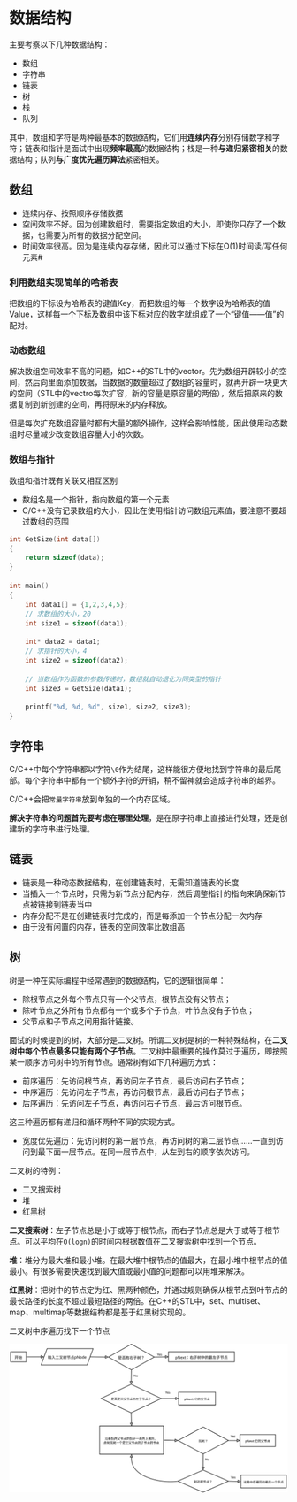 # 数据结构

主要考察以下几种数据结构：
+ 数组
+ 字符串
+ 链表
+ 树
+ 栈
+ 队列

其中，数组和字符是两种最基本的数据结构，它们用**连续内存**分别存储数字和字符；链表和指针是面试中出现**频率最高**的数据结构；栈是一种**与递归紧密相关**的数据结构；队列**与广度优先遍历算法**紧密相关。

## 数组

+ 连续内存、按照顺序存储数据
+ 空间效率不好。因为创建数组时，需要指定数组的大小，即使你只存了一个数据，也需要为所有的数据分配空间。
+ 时间效率很高。因为是连续内存存储，因此可以通过下标在O(1)时间读/写任何元素#

### 利用数组实现简单的哈希表

把数组的下标设为哈希表的键值Key，而把数组的每一个数字设为哈希表的值Value，这样每一个下标及数组中该下标对应的数字就组成了一个“键值——值”的配对。

### 动态数组

解决数组空间效率不高的问题，如C++的STL中的vector。先为数组开辟较小的空间，然后向里面添加数据，当数据的数量超过了数组的容量时，就再开辟一块更大的空间（STL中的vectro每次扩容，新的容量是原容量的两倍），然后把原来的数据复制到新创建的空间，再将原来的内存释放。

但是每次扩充数组容量时都有大量的额外操作，这样会影响性能，因此使用动态数组时尽量减少改变数组容量大小的次数。

### 数组与指针

数组和指针既有关联又相互区别

+ 数组名是一个指针，指向数组的第一个元素
+ C/C++没有记录数组的大小，因此在使用指针访问数组元素值，要注意不要超过数组的范围

```c++
int GetSize(int data[])
{
    return sizeof(data);
}

int main()
{
    int data1[] = {1,2,3,4,5};
    // 求数组的大小，20
    int size1 = sizeof(data1);
    
    int* data2 = data1;
    // 求指针的大小，4
    int size2 = sizeof(data2);
    
    // 当数组作为函数的参数传递时，数组就自动退化为同类型的指针
    int size3 = GetSize(data1);
    
    printf("%d, %d, %d", size1, size2, size3);
}
```

## 字符串

C/C++中每个字符串都以字符`\0`作为结尾，这样能很方便地找到字符串的最后尾部。每个字符串中都有一个额外字符的开销，稍不留神就会造成字符串的越界。

C/C++会把`常量字符串`放到单独的一个内存区域。

**解决字符串的问题首先要考虑在哪里处理**，是在原字符串上直接进行处理，还是创建新的字符串进行处理。

## 链表

+ 链表是一种动态数据结构，在创建链表时，无需知道链表的长度
+ 当插入一个节点时，只需为新节点分配内存，然后调整指针的指向来确保新节点被链接到链表当中
+ 内存分配不是在创建链表时完成的，而是每添加一个节点分配一次内存
+ 由于没有闲置的内存，链表的空间效率比数组高

## 树

树是一种在实际编程中经常遇到的数据结构，它的逻辑很简单：

+ 除根节点之外每个节点只有一个父节点，根节点没有父节点；
+ 除叶节点之外所有节点都有一个或多个子节点，叶节点没有子节点；
+ 父节点和子节点之间用指针链接。

面试的时候提到的树，大部分是二叉树。所谓二叉树是树的一种特殊结构，在**二叉树中每个节点最多只能有两个子节点**。二叉树中最重要的操作莫过于遍历，即按照某一顺序访问树中的所有节点。通常树有如下几种遍历方式：

+ 前序遍历：先访问根节点，再访问左子节点，最后访问右子节点；
+ 中序遍历：先访问左子节点，再访问根节点，最后访问右子节点；
+ 后序遍历：先访问左子节点，再访问右子节点，最后访问根节点。

这三种遍历都有递归和循环两种不同的实现方式。

+ 宽度优先遍历：先访问树的第一层节点，再访问树的第二层节点......一直到访问到最下面一层节点。在同一层节点中，从左到右的顺序依次访问。

二叉树的特例：

+ 二叉搜索树
+ 堆
+ 红黑树

**二叉搜索树**：左子节点总是小于或等于根节点，而右子节点总是大于或等于根节点。可以平均在`O(logn)`的时间内根据数值在二叉搜索树中找到一个节点。

**堆**：堆分为最大堆和最小堆。在最大堆中根节点的值最大，在最小堆中根节点的值最小。有很多需要快速找到最大值或最小值的问题都可以用堆来解决。

**红黑树**：把树中的节点定为红、黑两种颜色，并通过规则确保从根节点到叶节点的最长路径的长度不超过最短路径的两倍。在C++的STL中，set、multiset、map、multimap等数据结构都是基于红黑树实现的。

二叉树中序遍历找下一个节点

![](./img/findNextNode.svg)